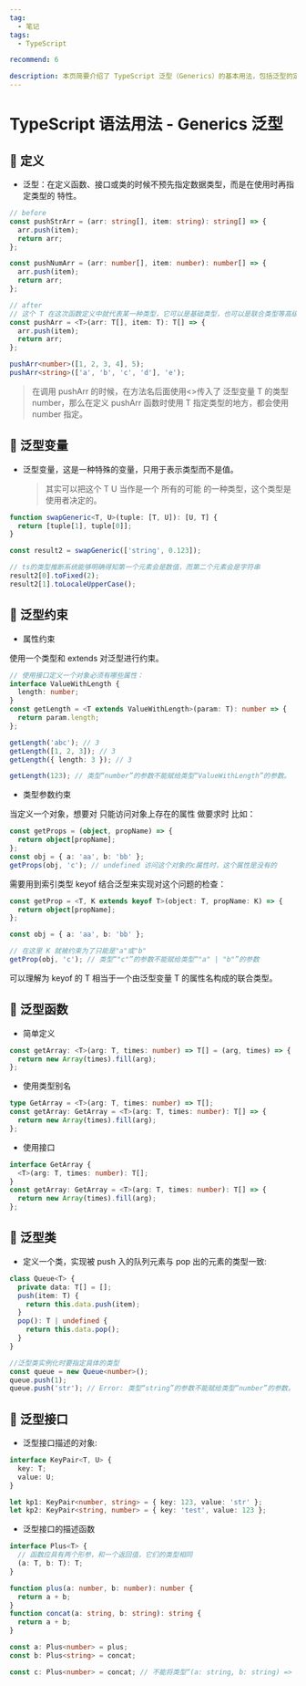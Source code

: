 ```yaml
---
tag:
  - 笔记
tags:
  - TypeScript

recommend: 6

description: 本页简要介绍了 TypeScript 泛型（Generics）的基本用法，包括泛型的定义、变量、约束、函数、类和接口等常见场景，理解如何通过泛型提升代码的灵活性和类型安全性。
---
```


# TypeScript 语法用法 - Generics 泛型

## 🎐 定义

- 泛型：在定义函数、接口或类的时候不预先指定数据类型，而是在使用时再指定类型的 特性。

```ts
// before
const pushStrArr = (arr: string[], item: string): string[] => {
  arr.push(item);
  return arr;
};

const pushNumArr = (arr: number[], item: number): number[] => {
  arr.push(item);
  return arr;
};

// after
// 这个 T 在这次函数定义中就代表某一种类型，它可以是基础类型，也可以是联合类型等高级类型
const pushArr = <T>(arr: T[], item: T): T[] => {
  arr.push(item);
  return arr;
};

pushArr<number>([1, 2, 3, 4], 5);
pushArr<string>(['a', 'b', 'c', 'd'], 'e');
```

> 在调用 pushArr 的时候，在方法名后面使用<>传入了 泛型变量 T 的类型 number，那么在定义 pushArr 函数时使用 T 指定类型的地方，都会使用 number 指定。

## 🎐 泛型变量

- 泛型变量，这是一种特殊的变量，只用于表示类型而不是值。
  > 其实可以把这个 T U 当作是一个 所有的可能 的一种类型，这个类型是使用者决定的。

```ts
function swapGeneric<T, U>(tuple: [T, U]): [U, T] {
  return [tuple[1], tuple[0]];
}

const result2 = swapGeneric(['string', 0.123]);

// ts的类型推断系统能够明确得知第一个元素会是数值，而第二个元素会是字符串
result2[0].toFixed(2);
result2[1].toLocaleUpperCase();
```

## 🎐 泛型约束

- 属性约束

使用一个类型和 extends 对泛型进行约束。

```ts
// 使用接口定义一个对象必须有哪些属性：
interface ValueWithLength {
  length: number;
}
const getLength = <T extends ValueWithLength>(param: T): number => {
  return param.length;
};

getLength('abc'); // 3
getLength([1, 2, 3]); // 3
getLength({ length: 3 }); // 3

getLength(123); // 类型“number”的参数不能赋给类型“ValueWithLength”的参数。
```

- 类型参数约束

当定义一个对象，想要对 只能访问对象上存在的属性 做要求时 比如：

```ts
const getProps = (object, propName) => {
  return object[propName];
};
const obj = { a: 'aa', b: 'bb' };
getProps(obj, 'c'); // undefined 访问这个对象的c属性时，这个属性是没有的
```

需要用到索引类型 keyof 结合泛型来实现对这个问题的检查：

```ts
const getProp = <T, K extends keyof T>(object: T, propName: K) => {
  return object[propName];
};

const obj = { a: 'aa', b: 'bb' };

// 在这里 K 就被约束为了只能是"a"或"b"
getProp(obj, 'c'); // 类型“"c"”的参数不能赋给类型“"a" | "b"”的参数
```

可以理解为 keyof 的 T 相当于一个由泛型变量 T 的属性名构成的联合类型。

## 🎐 泛型函数

- 简单定义

```ts
const getArray: <T>(arg: T, times: number) => T[] = (arg, times) => {
  return new Array(times).fill(arg);
};
```

- 使用类型别名

```ts
type GetArray = <T>(arg: T, times: number) => T[];
const getArray: GetArray = <T>(arg: T, times: number): T[] => {
  return new Array(times).fill(arg);
};
```

- 使用接口

```ts
interface GetArray {
  <T>(arg: T, times: number): T[];
}
const getArray: GetArray = <T>(arg: T, times: number): T[] => {
  return new Array(times).fill(arg);
};
```

## 🎐 泛型类

- 定义一个类，实现被 push 入的队列元素与 pop 出的元素的类型一致:

```ts
class Queue<T> {
  private data: T[] = [];
  push(item: T) {
    return this.data.push(item);
  }
  pop(): T | undefined {
    return this.data.pop();
  }
}

//泛型类实例化时要指定具体的类型
const queue = new Queue<number>();
queue.push(1);
queue.push('str'); // Error: 类型“string”的参数不能赋给类型“number”的参数。
```

## 🎐 泛型接口

- 泛型接口描述的对象:

```ts
interface KeyPair<T, U> {
  key: T;
  value: U;
}

let kp1: KeyPair<number, string> = { key: 123, value: 'str' };
let kp2: KeyPair<string, number> = { key: 'test', value: 123 };
```

- 泛型接口的描述函数

```ts
interface Plus<T> {
  // 函数应具有两个形参，和一个返回值，它们的类型相同
  (a: T, b: T): T;
}

function plus(a: number, b: number): number {
  return a + b;
}
function concat(a: string, b: string): string {
  return a + b;
}

const a: Plus<number> = plus;
const b: Plus<string> = concat;

const c: Plus<number> = concat; // 不能将类型“(a: string, b: string) => string”分配给类型“Plus<number>”。 参数“a”和“a” 的类型不兼容。
```
